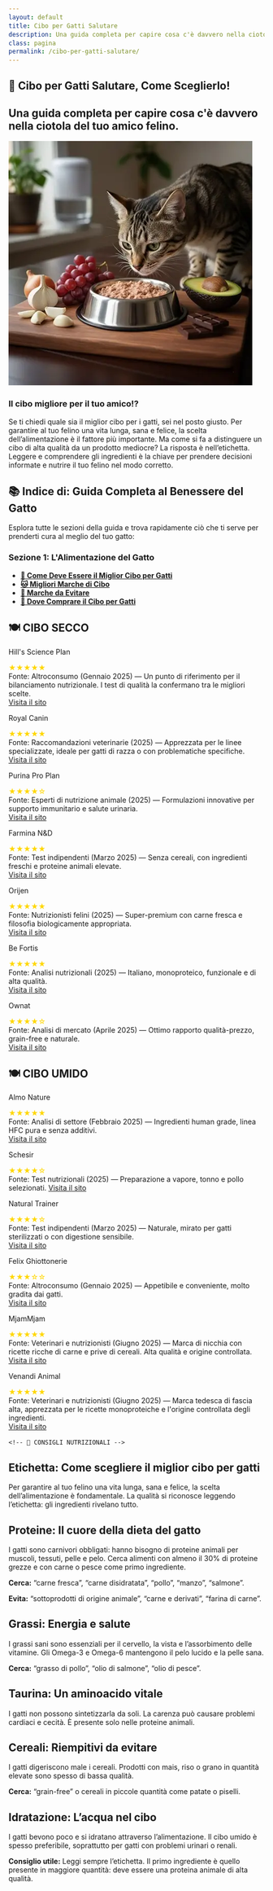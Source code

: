 ```yaml
---
layout: default
title: Cibo per Gatti Salutare
description: Una guida completa per capire cosa c'è davvero nella ciotola del tuo amico felino.
class: pagina
permalink: /cibo-per-gatti-salutare/
---
```


<main class="layout-wrapper">

<!-- 📝 INTRODUZIONE -->
<section class="intro">
  <h1 class="main-title-centered">🍴 Cibo per Gatti Salutare, Come Sceglierlo!</h1>
  <h2 class="small-title">
    Una guida completa per capire cosa c'è davvero nella ciotola del tuo amico felino.
  </h2>
</section>



<section class="square-grid">

  <div class="content-square">
    <img src="/assets/img/1-Cibo-Gatti-Il-Migliore-480.webp" alt="i gatto sono attratti da cibi tossici">
    <h3>Il cibo migliore per il tuo amico!?</h3>
    <div class="description">
      Se ti chiedi quale sia il miglior cibo per i gatti, sei nel posto giusto. Per garantire al tuo felino una vita lunga, sana e felice, la scelta dell’alimentazione è il fattore più importante. Ma come si fa a distinguere un cibo di alta qualità da un prodotto mediocre? La risposta è nell’etichetta. Leggere e comprendere gli ingredienti è la chiave per prendere decisioni informate e nutrire il tuo felino nel modo corretto.
    </div>
  </div>
</section>


<section class="indice-antracite">
  <h2 class="section-title">📚 Indice di: Guida Completa al Benessere del Gatto</h2>
  <p>Esplora tutte le sezioni della guida e trova rapidamente ciò che ti serve per prenderti cura al meglio del tuo gatto:</p>

  <h3 class="sub-title">Sezione 1: L'Alimentazione del Gatto</h3>
  <ul class="styled-list">
    <li><a href="https://progettogemini.altervista.org/miglior-cibo-gatti/"><strong>🥫 Come Deve Essere il Miglior Cibo per Gatti</strong></a></li>
    <li><a href="#migliori-marche"><strong>🐱 Migliori Marche di Cibo</strong></a></li>
    <li><a href="#marche-da-evitare"><strong>🚫 Marche da Evitare</strong></a></li>
    <li><a href="#dove-comprare"><strong>🛒 Dove Comprare il Cibo per Gatti</strong></a></li>
  </ul>
</section>


<!-- 🍽️ CIBO SECCO -->


<section class="text-block">
  <h2 class="section-title-gradient">🍽️ CIBO SECCO</h2>
</section>

<section class="square-grid">

  <div class="content-square">
    <p>Hill's Science Plan</p>
    <div class="rating-stars"><span style="color: gold;">★★★★★</span></div>
    <div class="description">
      Fonte: Altroconsumo (Gennaio 2025) — Un punto di riferimento per il bilanciamento nutrizionale. I test di qualità la confermano tra le migliori scelte.
      <br><a class="brand-name" href="https://www.hillspet.it/" target="_blank" rel="noopener">Visita il sito</a>
    </div>
  </div>

  <div class="content-square">
    <p>Royal Canin</p>
    <div class="rating-stars"><span style="color: gold;">★★★★★</span></div>
    <div class="description">
      Fonte: Raccomandazioni veterinarie (2025) — Apprezzata per le linee specializzate, ideale per gatti di razza o con problematiche specifiche.
      <br><a class="brand-name" href="https://www.royalcanin.com/it" target="_blank" rel="noopener">Visita il sito</a>
    </div>
  </div>

  <div class="content-square">
    <p>Purina Pro Plan</p>
    <div class="rating-stars"><span style="color: gold;">★★★★☆</span></div>
    <div class="description">
      Fonte: Esperti di nutrizione animale (2025) — Formulazioni innovative per supporto immunitario e salute urinaria.
      <br><a class="brand-name" href="https://www.purina.it/" target="_blank" rel="noopener">Visita il sito</a>
    </div>
  </div>

  <div class="content-square">
    <p>Farmina N&D</p>
    <div class="rating-stars"><span style="color: gold;">★★★★★</span></div>
    <div class="description">
      Fonte: Test indipendenti (Marzo 2025) — Senza cereali, con ingredienti freschi e proteine animali elevate.
      <br><a class="brand-name" href="https://www.farmina.com/it/" target="_blank" rel="noopener">Visita il sito</a>
    </div>
  </div>

  <div class="content-square">
    <p>Orijen</p>
    <div class="rating-stars"><span style="color: gold;">★★★★★</span></div>
    <div class="description">
      Fonte: Nutrizionisti felini (2025) — Super-premium con carne fresca e filosofia biologicamente appropriata.
      <br><a class="brand-name" href="https://www.orijen.ca/" target="_blank" rel="noopener">Visita il sito</a>
    </div>
  </div>

  <div class="content-square">
    <p>Be Fortis</p>
    <div class="rating-stars"><span style="color: gold;">★★★★★</span></div>
    <div class="description">
      Fonte: Analisi nutrizionali (2025) — Italiano, monoproteico, funzionale e di alta qualità.
      <br><a class="brand-name" href="https://www.arcaplanet.it/s/?q=BeFortis+cat" target="_blank" rel="noopener">Visita il sito</a>
    </div>
  </div>

  <div class="content-square">
    <p>Ownat</p>
    <div class="rating-stars"><span style="color: gold;">★★★★☆</span></div>
    <div class="description">
      Fonte: Analisi di mercato (Aprile 2025) — Ottimo rapporto qualità-prezzo, grain-free e naturale.
      <br><a class="brand-name" href="https://www.ownat.com/it/" target="_blank" rel="noopener">Visita il sito</a>
    </div>
  </div>

</section>

<!-- 🍽️ CIBO UMIDO -->
<section class="text-block">
  <h2 class="section-title-gradient">🍽️ CIBO UMIDO</h2>
</section>

<section class="square-grid">

  <div class="content-square">
    <p>Almo Nature</p>
    <div class="rating-stars"><span style="color: gold;">★★★★★</span></div>
    <div class="description">
      Fonte: Analisi di settore (Febbraio 2025) — Ingredienti human grade, linea HFC pura e senza additivi.
      <br><a class="brand-name" href="https://www.almonature.com/" target="_blank" rel="noopener">Visita il sito</a>
    </div>
  </div>

  <div class="content-square">
    <p>Schesir</p>
    <div class="rating-stars"><span style="color: gold;">★★★★☆</span></div>
    <div class="description">
      Fonte: Test nutrizionali (2025) — Preparazione a vapore, tonno e pollo selezionati.
      <a class="brand-name" href="https://www.schesir.com/" target="_blank" rel="noopener">Visita il sito</a>
    </div>
  </div>

  <div class="content-square">
    <p>Natural Trainer</p>
    <div class="rating-stars"><span style="color: gold;">★★★★☆</span></div>
    <div class="description">
      Fonte: Test indipendenti (Marzo 2025) — Naturale, mirato per gatti sterilizzati o con digestione sensibile.
      <br><a class="brand-name" href="https://www.trainer.eu/" target="_blank" rel="noopener">Visita il sito</a>
    </div>
  </div>

  <div class="content-square">
    <p>Felix Ghiottonerie</p>
    <div class="rating-stars"><span style="color: gold;">★★★☆☆</span></div>
    <div class="description">
      Fonte: Altroconsumo (Gennaio 2025) — Appetibile e conveniente, molto gradita dai gatti.
      <br><a class="brand-name" href="https://www.purina.it/felix" target="_blank" rel="noopener">Visita il sito</a>
    </div>
  </div>

  <div class="content-square">
    <p>MjamMjam</p>
    <div class="rating-stars"><span style="color: gold;">★★★★★</span></div>
    <div class="description">
      Fonte: Veterinari e nutrizionisti (Giugno 2025) — Marca di nicchia con ricette ricche di carne e prive di cereali. Alta qualità e origine controllata.
      <br><a class="brand-name" href="https://www.mjammjam.de/" target="_blank" rel="noopener">Visita il sito</a>
    </div>
  </div>

  <div class="content-square">
  <p>Venandi Animal</p>
  <div class="rating-stars" aria-label="Valutazione: 5 su 5">
    <span style="color: gold;">★★★★★</span>
  </div>
  <div class="description">
    Fonte: Veterinari e nutrizionisti (Giugno 2025) — Marca tedesca di fascia alta, apprezzata per le ricette monoproteiche e l'origine controllata degli ingredienti.
    <br><a class="brand-name" href="https://www.venandi-animal.de/" target="_blank" rel="noopener">Visita il sito</a>
  </div>
</div>



    <!-- 📘 CONSIGLI NUTRIZIONALI -->
<section class="text-block">

  <h2><strong>Etichetta:</strong> Come scegliere il miglior cibo per gatti</h2>
  <p>Per garantire al tuo felino una vita lunga, sana e felice, la scelta dell’alimentazione è fondamentale. La qualità si riconosce leggendo l’etichetta: gli ingredienti rivelano tutto.</p>

  <h2><strong>Proteine:</strong> Il cuore della dieta del gatto</h2>
  <p>I gatti sono carnivori obbligati: hanno bisogno di proteine animali per muscoli, tessuti, pelle e pelo. Cerca alimenti con almeno il 30% di proteine grezze e con carne o pesce come primo ingrediente.</p>
  <p><strong>Cerca:</strong> “carne fresca”, “carne disidratata”, “pollo”, “manzo”, “salmone”.</p>
  <p><strong>Evita:</strong> “sottoprodotti di origine animale”, “carne e derivati”, “farina di carne”.</p>

  <h2><strong>Grassi:</strong> Energia e salute</h2>
  <p>I grassi sani sono essenziali per il cervello, la vista e l’assorbimento delle vitamine. Gli Omega-3 e Omega-6 mantengono il pelo lucido e la pelle sana.</p>
  <p><strong>Cerca:</strong> “grasso di pollo”, “olio di salmone”, “olio di pesce”.</p>

  <h2><strong>Taurina:</strong> Un aminoacido vitale</h2>
  <p>I gatti non possono sintetizzarla da soli. La carenza può causare problemi cardiaci e cecità. È presente solo nelle proteine animali.</p>

  <h2><strong>Cereali:</strong> Riempitivi da evitare</h2>
  <p>I gatti digeriscono male i cereali. Prodotti con mais, riso o grano in quantità elevate sono spesso di bassa qualità.</p>
  <p><strong>Cerca:</strong> “grain-free” o cereali in piccole quantità come patate o piselli.</p>

  <h2><strong>Idratazione:</strong> L’acqua nel cibo</h2>
  <p>I gatti bevono poco e si idratano attraverso l’alimentazione. Il cibo umido è spesso preferibile, soprattutto per gatti con problemi urinari o renali.</p>
  <p><strong>Consiglio utile:</strong> Leggi sempre l’etichetta. Il primo ingrediente è quello presente in maggiore quantità: deve essere una proteina animale di alta qualità.</p>

</section>
